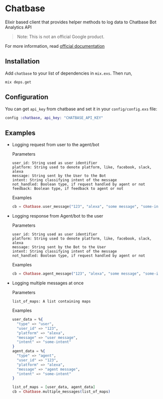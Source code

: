 # Chatbase

Elixir based client that provides helper methods to log data to Chatbase Bot Analytics API

> Note: This is not an official Google product.

For more information, read [official documentation](https://chatbase.com/documentation/generic)

## Installation

Add `chatbase` to your list of dependencies in `mix.exs`. Then run,

```
mix deps.get
```

## Configuration

You can get `api_key` from chatbase and set it in your `config/config.exs` file:

```elixir
config :chatbase, api_key: "CHATBASE_API_KEY"
```

## Examples

- Logging request from user to the agent/bot

  Parameters

      user_id: String used as user identifier
      platform: String used to denote platform, like, facebook, slack, alexa
      message: String sent by the User to the Bot
      intent: String classifying intent of the message
      not_handled: Boolean type, if request handled by agent or not
      feedback: Boolean type, if feedback to agent or not

  Examples

  ```elixir
  cb = Chatbase.user_message("123", "alexa", "some message", "some-intent")
  ```

- Logging response from Agent/bot to the user

  Parameters

      user_id: String used as user identifier
      platform: String used to denote platform, like, facebook, slack, alexa
      message: String sent by the Bot to the User
      intent: String classifying intent of the message
      not_handled: Boolean type, if request handled by agent or not

  Examples

  ```elixir
  cb = Chatbase.agent_message("123", "alexa", "some message", "some-intent")
  ```

- Logging multiple messages at once

  Parameters

      list_of_maps: A list containing maps

  Examples

  ```elixir
  user_data = %{
    "type" => "user",
    "user_id" => "123",
    "platform" => "alexa",
    "message" => "user message",
    "intent" => "some-intent"
  }
  agent_data = %{
    "type" => "agent",
    "user_id" => "123",
    "platform" => "alexa",
    "message" => "agent message",
    "intent" => "some-intent"
  }

  list_of_maps = [user_data, agent_data]
  cb = Chatbase.multiple_messages(list_of_maps)
  ```
